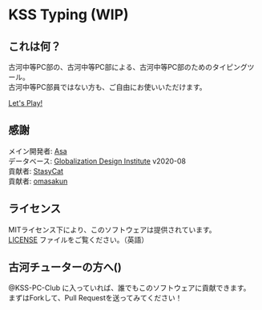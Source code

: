 # KSS Typing (WIP)

## これは何？

古河中等PC部の、古河中等PC部による、古河中等PC部のためのタイピングツール。<br>
古河中等PC部員ではない方も、ご自由にお使いいただけます。<br>

[Let's Play!](https://typing.kss-pc.club)

## 感謝

メイン開発者: [Asa](https://github.com/a01sa01to)<br>
データベース: [Globalization Design Institute](https://progeigo.org/learning/essential-words-600-plus/) v2020-08<br>
貢献者: [StasyCat](https://github.com/StasyCat)<br>
貢献者: [omasakun](https://github.com/omasakun)

## ライセンス

MITライセンス下により、このソフトウェアは提供されています。<br>
[LICENSE](https://github.com/kss-pc-club/typing/blob/master/LICENSE) ファイルをご覧ください。（英語）

## 古河チューターの方へ()
@KSS-PC-Club に入っていれば、誰でもこのソフトウェアに貢献できます。<br>
まずはForkして、Pull Requestを送ってみてください！
